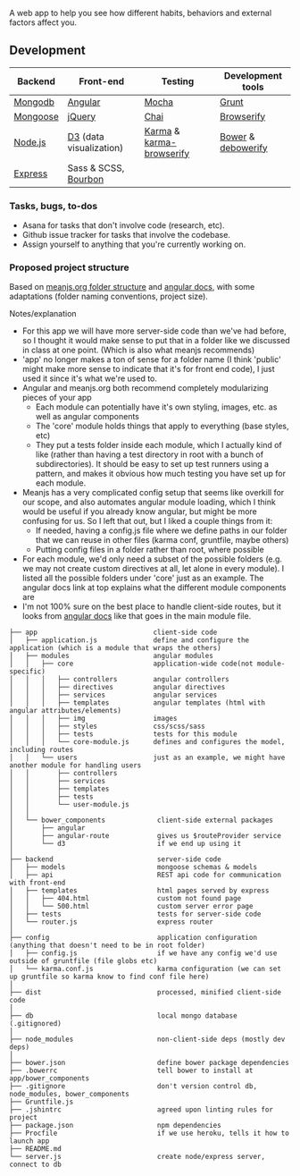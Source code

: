 A web app to help you see how different habits, behaviors and external factors affect you.

## Development

Backend                                         |Front-end                              |Testing  | Development tools
----------------------------------------------------|-----------------------------------|---------|--------
[Mongodb](http://docs.mongodb.org/manual/)        |[Angular](https://docs.angularjs.org/api) |[Mocha](http://visionmedia.github.io/mocha/#table-of-contents) | [Grunt](http://gruntjs.com)
[Mongoose](http://mongoosejs.com/docs/guide.html) | [jQuery](http://api.jquery.com/) | [Chai](http://chaijs.com/api/bdd/) | [Browserify](https://github.com/substack/node-browserify#usage)
[Node.js](http://nodejs.org/api/) | [D3](https://github.com/mbostock/d3/wiki) (data visualization) | [Karma](http://karma-runner.github.io/0.12/index.html) & [karma-browserify](https://github.com/xdissent/karma-browserify) | [Bower](http://bower.io/) & [debowerify](https://www.npmjs.org/package/debowerify)
[Express](http://expressjs.com/4x/api.html) |Sass & SCSS, [Bourbon](http://bourbon.io/) |

### Tasks, bugs, to-dos
* Asana for tasks that don't involve code (research, etc).
* Github issue tracker for tasks that involve the codebase.
* Assign yourself to anything that you're currently working on.

### Proposed project structure
Based on [meanjs.org folder structure](http://meanjs.org/docs.html#folder-structure)
and [angular docs](https://docs.angularjs.org/guide/module), with some adaptations
(folder naming conventions, project size).

Notes/explanation
* For this app we will have more server-side code than we've had before, so I thought it would make sense
  to put that in a folder like we discussed in class at one point. (Which is also what meanjs recommends)
* 'app' no longer makes a ton of sense for a folder name (I think 'public' might make more sense to indicate
  that it's for front end code), I just used it since it's what we're used to.
* Angular and meanjs.org both recommend completely modularizing pieces of your app
  * Each module can potentially have it's own styling, images, etc. as well as angular components
  * The 'core' module holds things that apply to everything (base styles, etc)
  * They put a tests folder inside each module, which I actually kind of like (rather than having a test
    directory in root with a bunch of subdirectories).  It should be easy to set up test runners using a
    pattern, and makes it obvious how much testing you have set up for each module.
* Meanjs has a very complicated config setup that seems like overkill for our scope, and also automates
  angular module loading, which I think would be useful if you already know angular, but might be more
  confusing for us.  So I left that out, but I liked a couple things from it:
    * If needed, having a config.js file where we define paths in our folder that we can reuse in other files
      (karma conf, gruntfile, maybe others)
    * Putting config files in a folder rather than root, where possible
* For each module, we'd only need a subset of the possible folders (e.g. we may not create custom
  directives at all, let alone in every module).  I listed all the possible folders under 'core' just
  as an example.  The angular docs link at top explains what the different module components are
* I'm not 100% sure on the best place to handle client-side routes, but it looks from
  [angular docs](https://docs.angularjs.org/tutorial/step_07#the-app-module) like that goes in the
  main module file.

```
├── app                             client-side code
│   ├── application.js              define and configure the application (which is a module that wraps the others)
│   ├── modules                     angular modules
│   │   ├── core                    application-wide code(not module-specific)
│   │   │   ├── controllers         angular controllers
│   │   │   ├── directives          angular directives
│   │   │   ├── services            angular services
│   │   │   ├── templates           angular templates (html with angular attributes/elements)
│   │   │   ├── img                 images
│   │   │   ├── styles              css/scss/sass
│   │   │   ├── tests               tests for this module
│   │   │   └── core-module.js      defines and configures the model, including routes
│   │   └── users                   just as an example, we might have another module for handling users
│   │       ├── controllers
│   │       ├── services
│   │       ├── templates
│   │       ├── tests
│   │       └── user-module.js
│   │
│   └── bower_components             client-side external packages
│       ├── angular
│       ├── angular-route            gives us $routeProvider service
│       └── d3                       if we end up using it
│
├── backend                          server-side code
│   ├── models                       mongoose schemas & models
│   ├── api                          REST api code for communication with front-end
│   ├── templates                    html pages served by express
│   │   ├── 404.html                 custom not found page
│   │   └── 500.html                 custom server error page
│   ├── tests                        tests for server-side code
│   └── router.js                    express router
│
├── config                           application configuration (anything that doesn't need to be in root folder)
│   ├── config.js                    if we have any config we'd use outside of gruntfile (file globs etc)
│   └── karma.conf.js                karma configuration (we can set up gruntfile so karma know to find conf file here)
│
├── dist                             processed, minified client-side code
│
├── db                               local mongo database (.gitignored)
│
├── node_modules                     non-client-side deps (mostly dev deps)
│
├── bower.json                       define bower package dependencies
├── .bowerrc                         tell bower to install at app/bower_components
├── .gitignore                       don't version control db, node_modules, bower_components
├── Gruntfile.js
├── .jshintrc                        agreed upon linting rules for project
├── package.json                     npm dependencies
├── Procfile                         if we use heroku, tells it how to launch app
├── README.md
└── server.js                        create node/express server, connect to db
```

